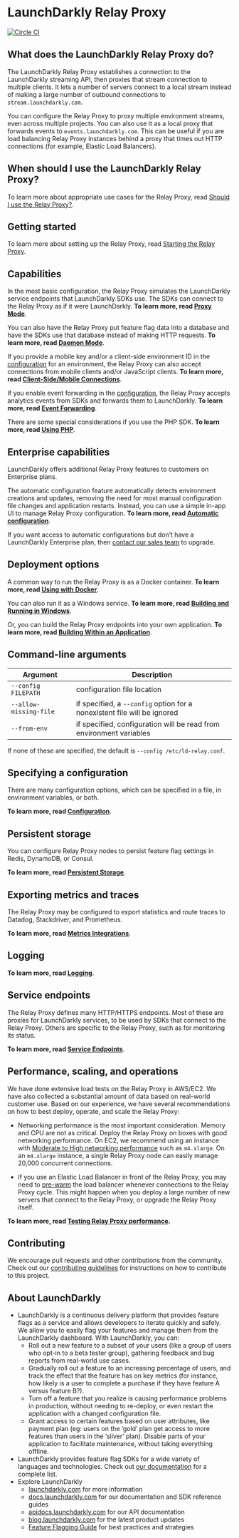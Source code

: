 # LaunchDarkly Relay Proxy

[![Circle CI](https://circleci.com/gh/launchdarkly/ld-relay.svg?style=shield)](https://circleci.com/gh/launchdarkly/ld-relay)

## What does the LaunchDarkly Relay Proxy do?

The LaunchDarkly Relay Proxy establishes a connection to the LaunchDarkly streaming API, then proxies that stream connection to multiple clients. It lets a number of servers connect to a local stream instead of making a large number of outbound connections to `stream.launchdarkly.com`.

You can configure the Relay Proxy to proxy multiple environment streams, even across multiple projects. You can also use it as a local proxy that forwards events  to `events.launchdarkly.com`. This can be useful if you are load balancing Relay Proxy instances behind a proxy that times out HTTP connections (for example, Elastic Load Balancers).


## When should I use the LaunchDarkly Relay Proxy?

To learn more about appropriate use cases for the Relay Proxy, read [Should I use the Relay Proxy?](https://docs.launchdarkly.com/home/advanced/relay-proxy#should-i-use-the-relay-proxy).


## Getting started

To learn more about setting up the Relay Proxy, read [Starting the Relay Proxy](https://docs.launchdarkly.com/home/advanced/relay-proxy/using#starting-the-relay-proxy).

## Capabilities

In the most basic configuration, the Relay Proxy simulates the LaunchDarkly service endpoints that LaunchDarkly SDKs use. The SDKs can connect to the Relay Proxy as if it were LaunchDarkly. **To learn more, read [Proxy Mode](./docs/proxy-mode.md)**.

You can also have the Relay Proxy put feature flag data into a database and have the SDKs use that database instead of making HTTP requests. **To learn more, read [Daemon Mode](./docs/daemon-mode.md)**.

If you provide a mobile key and/or a client-side environment ID in the [configuration](./docs/configuration.md#file-section-environment-name) for an environment, the Relay Proxy can also accept connections from mobile clients and/or JavaScript clients. **To learn more, read [Client-Side/Mobile Connections](./docs/client-side.md)**.

If you enable event forwarding in the [configuration](./docs/configuration.md#file-section-events), the Relay Proxy accepts analytics events from SDKs and forwards them to LaunchDarkly. **To learn more, read [Event Forwarding](./docs/events.md)**.

There are some special considerations if you use the PHP SDK. **To learn more, read [Using PHP](./docs/php.md)**.


## Enterprise capabilities

LaunchDarkly offers additional Relay Proxy features to customers on Enterprise plans. 

The automatic configuration feature automatically detects environment creations and updates, removing the need for most manual configuration file changes and application restarts. Instead, you can use a simple in-app UI to manage Relay Proxy configuration. **To learn more, read [Automatic configuration](https://docs.launchdarkly.com/home/advanced/relay-proxy/automatic-configuration)**. 

If you want access to automatic configurations but don’t have a LaunchDarkly Enterprise plan, then [contact our sales team](https://launchdarkly.com/contact-sales/) to upgrade.


## Deployment options

A common way to run the Relay Proxy is as a Docker container. **To learn more, read [Using with Docker](./docs/docker.md)**.

You can also run it as a Windows service. **To learn more, read [Building and Running in Windows](./docs/windows.md)**.

Or, you can build the Relay Proxy endpoints into your own application. **To learn more, read [Building Within an Application](./docs/in-app.md)**.


## Command-line arguments

Argument               | Description
---------------------- | --------------------
`--config FILEPATH`    | configuration file location
`--allow-missing-file` | if specified, a `--config` option for a nonexistent file will be ignored
`--from-env`           | if specified, configuration will be read from environment variables

If none of these are specified, the default is `--config /etc/ld-relay.conf`.


## Specifying a configuration

There are many configuration options, which can be specified in a file, in environment variables, or both.

**To learn more, read [Configuration](./docs/configuration.md)**.


## Persistent storage

You can configure Relay Proxy nodes to persist feature flag settings in Redis, DynamoDB, or Consul.

**To learn more, read [Persistent Storage](./docs/persistent-storage.md)**.


## Exporting metrics and traces

The Relay Proxy may be configured to export statistics and route traces to Datadog, Stackdriver, and Prometheus.

**To learn more, read [Metrics Integrations](./docs/metrics.md)**.


## Logging

**To learn more, read [Logging](./docs/logging.md)**.


## Service endpoints

The Relay Proxy defines many HTTP/HTTPS endpoints. Most of these are proxies for LaunchDarkly services, to be used by SDKs that connect to the Relay Proxy. Others are specific to the Relay Proxy, such as for monitoring its status.

**To learn more, read [Service Endpoints](./docs/endpoints.md)**.


## Performance, scaling, and operations

We have done extensive load tests on the Relay Proxy in AWS/EC2. We have also collected a substantial amount of data based on real-world customer use. Based on our experience, we have several recommendations on how to best deploy, operate, and scale the Relay Proxy:

* Networking performance is the most important consideration. Memory and CPU are not as critical. Deploy the Relay Proxy on boxes with good networking performance. On EC2, we recommend using an instance with [Moderate to High networking performance](http://www.ec2instances.info/) such as `m4.xlarge`. On an `m4.xlarge` instance, a single Relay Proxy node can easily manage 20,000 concurrent connections.

* If you use an Elastic Load Balancer in front of the Relay Proxy, you may need to [pre-warm](https://aws.amazon.com/articles/1636185810492479) the load balancer whenever connections to the Relay Proxy cycle. This might happen when you deploy a large number of new servers that connect to the Relay Proxy, or upgrade the Relay Proxy itself.

**To learn more, read [Testing Relay Proxy performance](https://docs.launchdarkly.com/home/advanced/relay-proxy/performance).**

## Contributing

We encourage pull requests and other contributions from the community. Check out our [contributing guidelines](CONTRIBUTING.md) for instructions on how to contribute to this project.


## About LaunchDarkly

* LaunchDarkly is a continuous delivery platform that provides feature flags as a service and allows developers to iterate quickly and safely. We allow you to easily flag your features and manage them from the LaunchDarkly dashboard.  With LaunchDarkly, you can:
    * Roll out a new feature to a subset of your users (like a group of users who opt-in to a beta tester group), gathering feedback and bug reports from real-world use cases.
    * Gradually roll out a feature to an increasing percentage of users, and track the effect that the feature has on key metrics (for instance, how likely is a user to complete a purchase if they have feature A versus feature B?).
    * Turn off a feature that you realize is causing performance problems in production, without needing to re-deploy, or even restart the application with a changed configuration file.
    * Grant access to certain features based on user attributes, like payment plan (eg: users on the ‘gold’ plan get access to more features than users in the ‘silver’ plan). Disable parts of your application to facilitate maintenance, without taking everything offline.
* LaunchDarkly provides feature flag SDKs for a wide variety of languages and technologies. Check out [our documentation](https://docs.launchdarkly.com/docs) for a complete list.
* Explore LaunchDarkly
    * [launchdarkly.com](https://www.launchdarkly.com/ "LaunchDarkly Main Website") for more information
    * [docs.launchdarkly.com](https://docs.launchdarkly.com/  "LaunchDarkly Documentation") for our documentation and SDK reference guides
    * [apidocs.launchdarkly.com](https://apidocs.launchdarkly.com/  "LaunchDarkly API Documentation") for our API documentation
    * [blog.launchdarkly.com](https://blog.launchdarkly.com/  "LaunchDarkly Blog Documentation") for the latest product updates
    * [Feature Flagging Guide](https://github.com/launchdarkly/featureflags/  "Feature Flagging Guide") for best practices and strategies

